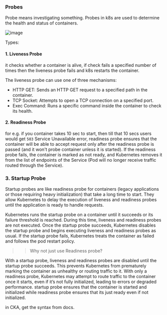 ### Probes

Probe means investigating something. Probes in k8s are used to determine the health and status of containers.

![image](https://github.com/user-attachments/assets/7fb76026-f9af-42f0-bbb1-474b57165180)

Types:

#### 1. Liveness Probe

it checks whether a container is alive, if check fails a specified number of times then the liveness probe fails and k8s restarts the container.

The liveness probe can use one of three mechanisms:
- HTTP GET: Sends an HTTP GET request to a specified path in the container.
- TCP Socket: Attempts to open a TCP connection on a specified port.
- Exec Command: Runs a specific command inside the container to check its health.

#### 2. Readiness Probe

for e.g. if you container takes 10 sec to start, then till that 10 secs users would get `503` Service Unavailable error, readiness probe ensures that the container will be able to accept request only after the readiness probe is passed (and it won't probe container unless it is started). If the readiness probe fails, the container is marked as not ready, and Kubernetes removes it from the list of endpoints of the Service (Pod will no longer receive traffic routed through the Service).

### 3. Startup Probe

Startup probes are like readiness probe for containers (legacy applications or those requiring heavy initialization) that take a long time to start. They allow Kubernetes to delay the execution of liveness and readiness probes until the application is ready to handle requests.

Kubernetes runs the startup probe on a container until it succeeds or its failure threshold is reached. During this time, liveness and readiness probes are not executed. Once the startup probe succeeds, Kubernetes disables the startup probe and begins executing liveness and readiness probes as usual. If the startup probe fails, Kubernetes treats the container as failed and follows the pod restart policy.

>> Why not just use Readiness probe?

With a startup probe, liveness and readiness probes are disabled until the startup probe succeeds. This prevents Kubernetes from prematurely marking the container as unhealthy or routing traffic to it. With only a readiness probe, Kubernetes may attempt to route traffic to the container once it starts, even if it’s not fully initialized, leading to errors or degraded performance. startup probe ensures that the container is started and initialized while readiness probe ensures that its just ready even if not initialized.

in CKA, get the syntax from docs.
